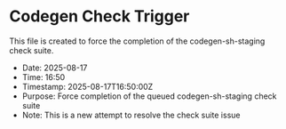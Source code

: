 # Codegen Check Trigger

This file is created to force the completion of the codegen-sh-staging check suite.

- Date: 2025-08-17
- Time: 16:50
- Timestamp: 2025-08-17T16:50:00Z
- Purpose: Force completion of the queued codegen-sh-staging check suite
- Note: This is a new attempt to resolve the check suite issue

